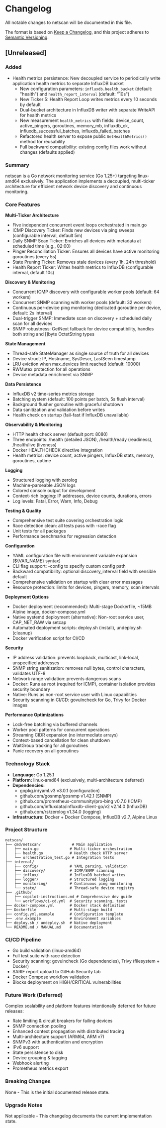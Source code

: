 # Changelog

All notable changes to netscan will be documented in this file.

The format is based on [Keep a Changelog](https://keepachangelog.com/en/1.0.0/),
and this project adheres to [Semantic Versioning](https://semver.org/spec/v2.0.0.html).

## [Unreleased]

### Added

- Health metrics persistence: New decoupled service to periodically write application health metrics to separate InfluxDB bucket
  - New configuration parameters: `influxdb.health_bucket` (default: "health") and `health_report_interval` (default: "10s")
  - New Ticker 5: Health Report Loop writes metrics every 10 seconds by default
  - Dual-bucket architecture in InfluxDB writer with separate WriteAPI for health metrics
  - New measurement `health_metrics` with fields: device_count, active_pingers, goroutines, memory_mb, influxdb_ok, influxdb_successful_batches, influxdb_failed_batches
  - Refactored health server to expose public `GetHealthMetrics()` method for reusability
  - Full backward compatibility: existing config files work without changes (defaults applied)

### Summary

netscan is a Go network monitoring service (Go 1.25+) targeting linux-amd64 exclusively. The application implements a decoupled, multi-ticker architecture for efficient network device discovery and continuous monitoring.

### Core Features

**Multi-Ticker Architecture**
- Five independent concurrent event loops orchestrated in main.go
- ICMP Discovery Ticker: Finds new devices via ping sweeps (configurable interval, default 5m)
- Daily SNMP Scan Ticker: Enriches all devices with metadata at scheduled time (e.g., 02:00)
- Pinger Reconciliation Ticker: Ensures all devices have active monitoring goroutines (every 5s)
- State Pruning Ticker: Removes stale devices (every 1h, 24h threshold)
- Health Report Ticker: Writes health metrics to InfluxDB (configurable interval, default 10s)

**Discovery & Monitoring**
- Concurrent ICMP discovery with configurable worker pools (default: 64 workers)
- Concurrent SNMP scanning with worker pools (default: 32 workers)
- Continuous per-device ping monitoring (dedicated goroutine per device, default: 2s interval)
- Dual-trigger SNMP: Immediate scan on discovery + scheduled daily scan for all devices
- SNMP robustness: GetNext fallback for device compatibility, handles both string and []byte OctetString types

**State Management**
- Thread-safe StateManager as single source of truth for all devices
- Device struct: IP, Hostname, SysDescr, LastSeen timestamp
- LRU eviction when max_devices limit reached (default: 10000)
- RWMutex protection for all operations
- Device metadata enrichment via SNMP

**Data Persistence**
- InfluxDB v2 time-series metrics storage
- Batching system (default: 100 points per batch, 5s flush interval)
- Background flusher goroutine with graceful shutdown
- Data sanitization and validation before writes
- Health check on startup (fail-fast if InfluxDB unavailable)

**Observability & Monitoring**
- HTTP health check server (default port: 8080)
- Three endpoints: /health (detailed JSON), /health/ready (readiness), /health/live (liveness)
- Docker HEALTHCHECK directive integration
- Health metrics: device count, active pingers, InfluxDB stats, memory, goroutines, uptime

**Logging**
- Structured logging with zerolog
- Machine-parseable JSON logs
- Colored console output for development
- Context-rich logging: IP addresses, device counts, durations, errors
- Log levels: Fatal, Error, Warn, Info, Debug

**Testing & Quality**
- Comprehensive test suite covering orchestration logic
- Race detection clean: all tests pass with -race flag
- Unit tests for all packages
- Performance benchmarks for regression detection

**Configuration**
- YAML configuration file with environment variable expansion (${VAR_NAME} syntax)
- CLI flag support: -config to specify custom config path
- Backward compatibility: optional discovery_interval field with sensible default
- Comprehensive validation on startup with clear error messages
- Resource protection: limits for devices, pingers, memory, scan intervals

**Deployment Options**
- Docker deployment (recommended): Multi-stage Dockerfile, ~15MB Alpine image, docker-compose.yml
- Native systemd deployment (alternative): Non-root service user, CAP_NET_RAW via setcap
- Automated deployment scripts: deploy.sh (install), undeploy.sh (cleanup)
- Docker verification script for CI/CD

**Security**
- IP address validation: prevents loopback, multicast, link-local, unspecified addresses
- SNMP string sanitization: removes null bytes, control characters, validates UTF-8
- Network range validation: prevents dangerous scans
- Docker: Runs as root (required for ICMP), container isolation provides security boundary
- Native: Runs as non-root service user with Linux capabilities
- Security scanning in CI/CD: govulncheck for Go, Trivy for Docker images

**Performance Optimizations**
- Lock-free batching via buffered channels
- Worker pool patterns for concurrent operations
- Streaming CIDR expansion (no intermediate arrays)
- Context-based cancellation for clean shutdown
- WaitGroup tracking for all goroutines
- Panic recovery on all goroutines

### Technology Stack

- **Language:** Go 1.25.1
- **Platform:** linux-amd64 (exclusively, multi-architecture deferred)
- **Dependencies:**
  - gopkg.in/yaml.v3 v3.0.1 (configuration)
  - github.com/gosnmp/gosnmp v1.42.1 (SNMP)
  - github.com/prometheus-community/pro-bing v0.7.0 (ICMP)
  - github.com/influxdata/influxdb-client-go/v2 v2.14.0 (InfluxDB)
  - github.com/rs/zerolog v1.34.0 (logging)
- **Infrastructure:** Docker + Docker Compose, InfluxDB v2.7, Alpine Linux

### Project Structure

```
netscan/
├── cmd/netscan/              # Main application
│   ├── main.go              # Multi-ticker orchestration
│   ├── health.go            # Health check HTTP server
│   └── orchestration_test.go # Integration tests
├── internal/
│   ├── config/              # YAML parsing, validation
│   ├── discovery/           # ICMP/SNMP scanning
│   ├── influx/              # InfluxDB batched writes
│   ├── logger/              # Structured logging
│   ├── monitoring/          # Continuous ping monitoring
│   └── state/               # Thread-safe device registry
├── .github/
│   ├── copilot-instructions.md # Comprehensive dev guide
│   └── workflows/ci-cd.yml  # Security scanning, tests
├── docker-compose.yml       # Docker stack definition
├── Dockerfile               # Multi-stage build
├── config.yml.example       # Configuration template
├── .env.example             # Environment variables
├── deploy.sh / undeploy.sh  # Native deployment
└── README.md / MANUAL.md    # Documentation
```

### CI/CD Pipeline

- Go build validation (linux-amd64)
- Full test suite with race detection
- Security scanning: govulncheck (Go dependencies), Trivy (filesystem + Docker)
- SARIF report upload to GitHub Security tab
- Docker Compose workflow validation
- Blocks deployment on HIGH/CRITICAL vulnerabilities

### Future Work (Deferred)

Complex scalability and platform features intentionally deferred for future releases:
- Rate limiting & circuit breakers for failing devices
- SNMP connection pooling
- Enhanced context propagation with distributed tracing
- Multi-architecture support (ARM64, ARM v7)
- SNMPv3 with authentication and encryption
- IPv6 support
- State persistence to disk
- Device grouping & tagging
- Webhook alerting
- Prometheus metrics export

### Breaking Changes

None - This is the initial documented release state.

### Upgrade Notes

Not applicable - This changelog documents the current implementation state.


